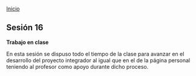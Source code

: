 <!-- No borrar o modificar -->
[Inicio](./index.md)

## Sesión 16 


**Trabajo en clase**

En esta sesión se dispuso todo el tiempo de la clase para avanzar en el desarrollo del proyecto integrador al igual que en el de la página
personal teniendo al profesor como apoyo durante dicho proceso.



